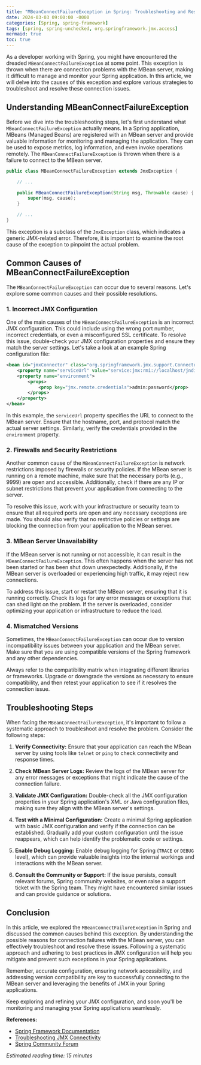 ```yaml
---
title: "MBeanConnectFailureException in Spring: Troubleshooting and Resolving Connection Issues"
date: 2024-03-03 09:00:00 -0000
categories: [Spring, spring-framework]
tags: [spring, spring-unchecked, org.springframework.jmx.access]
mermaid: true
toc: true
---
```



As a developer working with Spring, you might have encountered the dreaded `MBeanConnectFailureException` at some point. This exception is thrown when there are connection problems with the MBean server, making it difficult to manage and monitor your Spring application. In this article, we will delve into the causes of this exception and explore various strategies to troubleshoot and resolve these connection issues.

## Understanding MBeanConnectFailureException

Before we dive into the troubleshooting steps, let's first understand what `MBeanConnectFailureException` actually means. In a Spring application, MBeans (Managed Beans) are registered with an MBean server and provide valuable information for monitoring and managing the application. They can be used to expose metrics, log information, and even invoke operations remotely. The `MBeanConnectFailureException` is thrown when there is a failure to connect to the MBean server.

```java
public class MBeanConnectFailureException extends JmxException {

    // ...

    public MBeanConnectFailureException(String msg, Throwable cause) {
        super(msg, cause);
    }

    // ...
}
```

This exception is a subclass of the `JmxException` class, which indicates a generic JMX-related error. Therefore, it is important to examine the root cause of the exception to pinpoint the actual problem.

## Common Causes of MBeanConnectFailureException

The `MBeanConnectFailureException` can occur due to several reasons. Let's explore some common causes and their possible resolutions.

### 1. Incorrect JMX Configuration

One of the main causes of the `MBeanConnectFailureException` is an incorrect JMX configuration. This could include using the wrong port number, incorrect credentials, or even a misconfigured SSL certificate. To resolve this issue, double-check your JMX configuration properties and ensure they match the server settings. Let's take a look at an example Spring configuration file:

```xml
<bean id="jmxConnector" class="org.springframework.jmx.support.ConnectorServerFactoryBean">
    <property name="serviceUrl" value="service:jmx:rmi://localhost/jndi/rmi://localhost:9999/jmxrmi" />
    <property name="environment">
        <props>
            <prop key="jmx.remote.credentials">admin:password</prop>
        </props>
    </property>
</bean>
```

In this example, the `serviceUrl` property specifies the URL to connect to the MBean server. Ensure that the hostname, port, and protocol match the actual server settings. Similarly, verify the credentials provided in the `environment` property.

### 2. Firewalls and Security Restrictions

Another common cause of the `MBeanConnectFailureException` is network restrictions imposed by firewalls or security policies. If the MBean server is running on a remote machine, make sure that the necessary ports (e.g., 9999) are open and accessible. Additionally, check if there are any IP or subnet restrictions that prevent your application from connecting to the server.

To resolve this issue, work with your infrastructure or security team to ensure that all required ports are open and any necessary exceptions are made. You should also verify that no restrictive policies or settings are blocking the connection from your application to the MBean server.

### 3. MBean Server Unavailability

If the MBean server is not running or not accessible, it can result in the `MBeanConnectFailureException`. This often happens when the server has not been started or has been shut down unexpectedly. Additionally, if the MBean server is overloaded or experiencing high traffic, it may reject new connections.

To address this issue, start or restart the MBean server, ensuring that it is running correctly. Check its logs for any error messages or exceptions that can shed light on the problem. If the server is overloaded, consider optimizing your application or infrastructure to reduce the load.

### 4. Mismatched Versions

Sometimes, the `MBeanConnectFailureException` can occur due to version incompatibility issues between your application and the MBean server. Make sure that you are using compatible versions of the Spring framework and any other dependencies.

Always refer to the compatibility matrix when integrating different libraries or frameworks. Upgrade or downgrade the versions as necessary to ensure compatibility, and then retest your application to see if it resolves the connection issue.

## Troubleshooting Steps

When facing the `MBeanConnectFailureException`, it's important to follow a systematic approach to troubleshoot and resolve the problem. Consider the following steps:

1. **Verify Connectivity:** Ensure that your application can reach the MBean server by using tools like `telnet` or `ping` to check connectivity and response times.

2. **Check MBean Server Logs:** Review the logs of the MBean server for any error messages or exceptions that might indicate the cause of the connection failure.

3. **Validate JMX Configuration:** Double-check all the JMX configuration properties in your Spring application's XML or Java configuration files, making sure they align with the MBean server's settings.

4. **Test with a Minimal Configuration:** Create a minimal Spring application with basic JMX configuration and verify if the connection can be established. Gradually add your custom configuration until the issue reappears, which can help identify the problematic code or settings.

5. **Enable Debug Logging:** Enable debug logging for Spring (`TRACE` or `DEBUG` level), which can provide valuable insights into the internal workings and interactions with the MBean server.

6. **Consult the Community or Support:** If the issue persists, consult relevant forums, Spring community websites, or even raise a support ticket with the Spring team. They might have encountered similar issues and can provide guidance or solutions.

## Conclusion

In this article, we explored the `MBeanConnectFailureException` in Spring and discussed the common causes behind this exception. By understanding the possible reasons for connection failures with the MBean server, you can effectively troubleshoot and resolve these issues. Following a systematic approach and adhering to best practices in JMX configuration will help you mitigate and prevent such exceptions in your Spring applications.

Remember, accurate configuration, ensuring network accessibility, and addressing version compatibility are key to successfully connecting to the MBean server and leveraging the benefits of JMX in your Spring applications.

Keep exploring and refining your JMX configuration, and soon you'll be monitoring and managing your Spring applications seamlessly.

**References:**
- [Spring Framework Documentation](https://docs.spring.io/spring-framework/docs/)
- [Troubleshooting JMX Connectivity](https://docs.oracle.com/javase/8/docs/technotes/guides/management/agent.html#TroubleshootConnectivity)
- [Spring Community Forum](https://community.spring.io/)

*Estimated reading time: 15 minutes*